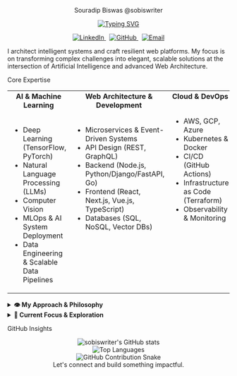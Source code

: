 <div align="center">

Souradip Biswas
@sobiswriter

<a href="https://github.com/sobiswriter">
<img src="https://www.google.com/search?q=https://readme-typing-svg.demolab.com%3Ffont%3DFira%2BCode%26weight%3D600%26size%3D22%26pause%3D1000%26color%3D36BCF7%26center%3Dtrue%26vCenter%3Dtrue%26width%3D500%26height%3D70%26lines%3DAI%2BArchitect%2B%257C%2BWeb%2BAlchemist%3BEngineering%2BIntelligent%2BDigital%2BFutures%3BCrafting%2BResilient%2B%2526%2BScalable%2BSystems" alt="Typing SVG" />
</a>

<p>
<a href="https://www.linkedin.com/in/souradip-biswas-660248289/" target="_blank">
<img src="https://www.google.com/search?q=https://img.shields.io/badge/LinkedIn-0A66C2%3Fstyle%3Dfor-the-badge%26logo%3Dlinkedin%26logoColor%3Dwhite" alt="LinkedIn">
</a> &nbsp;
<a href="https://github.com/sobiswriter" target="_blank">
<img src="https://www.google.com/search?q=https://img.shields.io/badge/GitHub-181717%3Fstyle%3Dfor-the-badge%26logo%3Dgithub%26logoColor%3Dwhite" alt="GitHub">
</a> &nbsp;
<a href="mailto:YOUR_EMAIL_ADDRESS_HERE">
<img src="https://www.google.com/search?q=https://img.shields.io/badge/Email-D14836%3Fstyle%3Dfor-the-badge%26logo%3Dgmail%26logoColor%3Dwhite" alt="Email">
</a>
</p>

</div>

I architect intelligent systems and craft resilient web platforms. My focus is on transforming complex challenges into elegant, scalable solutions at the intersection of Artificial Intelligence and advanced Web Architecture.

Core Expertise
<table>
<tr>
<td valign="top" width="33%">
<div align="center">
<strong>AI & Machine Learning</strong>
</div>
<br>
<ul>
<li>Deep Learning (TensorFlow, PyTorch)</li>
<li>Natural Language Processing (LLMs)</li>
<li>Computer Vision</li>
<li>MLOps & AI System Deployment</li>
<li>Data Engineering & Scalable Data Pipelines</li>
</ul>
</td>
<td valign="top" width="33%">
<div align="center">
<strong>Web Architecture & Development</strong>
</div>
<br>
<ul>
<li>Microservices & Event-Driven Systems</li>
<li>API Design (REST, GraphQL)</li>
<li>Backend (Node.js, Python/Django/FastAPI, Go)</li>
<li>Frontend (React, Next.js, Vue.js, TypeScript)</li>
<li>Databases (SQL, NoSQL, Vector DBs)</li>
</ul>
</td>
<td valign="top" width="33%">
<div align="center">
<strong>Cloud & DevOps</strong>
</div>
<br>
<ul>
<li>AWS, GCP, Azure</li>
<li>Kubernetes & Docker</li>
<li>CI/CD (GitHub Actions)</li>
<li>Infrastructure as Code (Terraform)</li>
<li>Observability & Monitoring</li>
</ul>
</td>
</tr>
</table>

<details>
<summary><strong>👁️ My Approach & Philosophy</strong></summary>
<br>
> * Clarity from Complexity: I believe the most sophisticated solutions are those that bring clarity and simplicity to complex problems. My design philosophy centers on clean, maintainable, and understandable architectures.
> * Pragmatic Innovation: While passionate about cutting-edge technology, I prioritize pragmatic solutions that deliver tangible value and are built to last.
> * Performance & Scalability by Design: These are not afterthoughts but foundational pillars of any system I architect or build.
> * Ethical Technology: I am committed to developing AI and web systems that are fair, transparent, and aligned with ethical principles.
> * Continuous Evolution: The digital landscape is ever-changing. I am a lifelong learner, constantly refining my skills and exploring new paradigms to stay at the forefront.
</details>

<details>
<summary><strong>🚀 Current Focus & Exploration</strong></summary>
<br>
<ul>
<li><strong>Optimizing LLMs:</strong> Researching and implementing techniques for efficient fine-tuning and deployment of Large Language Models.</li>
<li><strong>Distributed AI Systems:</strong> Architecting AI solutions that can scale across distributed compute environments.</li>
<li><strong>Next-Generation Web Frameworks:</strong> Exploring advancements in frameworks like Next.js, Nuxt, and SvelteKit for performant web experiences.</li>
<li><strong>AI-Augmented Development:</strong> Leveraging AI tools to enhance the software development lifecycle, from design to deployment.</li>
</ul>
</details>

GitHub Insights
<div align="center">
<img src="https://www.google.com/search?q=https://github-readme-stats.vercel.app/api%3Fusername%3Dsobiswriter%26show_icons%3Dtrue%26theme%3Dtokyonight%26hide_border%3Dtrue%26title_color%3D36BCF7%26text_color%3DA9B1D6%26icon_color%3D36BCF7%26ring_color%3D36BCF7" alt="sobiswriter's GitHub stats" />
<br>
<img src="https://www.google.com/search?q=https://github-readme-stats.vercel.app/api/top-langs/%3Fusername%3Dsobiswriter%26layout%3Dcompact%26theme%3Dtokyonight%26hide_border%3Dtrue%26title_color%3D36BCF7%26text_color%3DA9B1D6%26langs_count%3D8" alt="Top Languages" />
<br>
<img src="https://raw.githubusercontent.com/sobiswriter/sobiswriter/output/github-contribution-grid-snake.svg" alt="GitHub Contribution Snake" />
</div>

<div align="center">
Let's connect and build something impactful.
</div>
